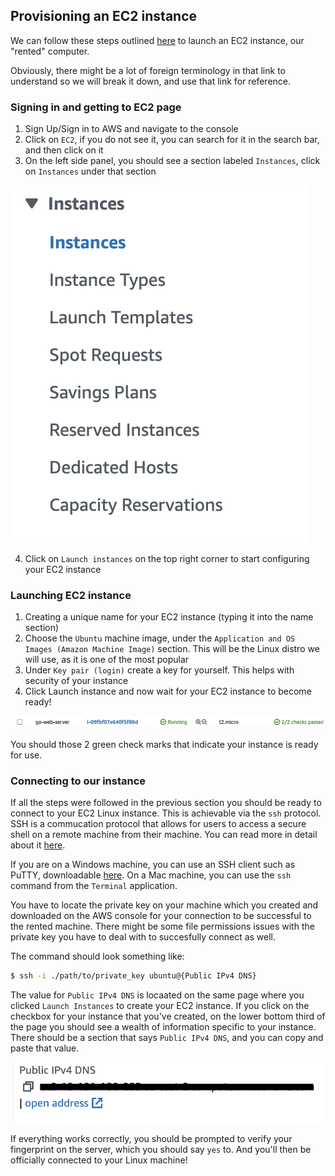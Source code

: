 ## Provisioning an EC2 instance
We can follow these steps outlined [here](https://docs.aws.amazon.com/AWSEC2/latest/UserGuide/launching-instance.html) to launch an EC2 instance, our "rented" computer.

Obviously, there might be a lot of foreign terminology in that link to understand so we will break it down, and use that link for reference.

### Signing in and getting to EC2 page
1. Sign Up/Sign in to AWS and navigate to the console
2. Click on `EC2`, if you do not see it, you can search for it in the search bar, and then click on it
3. On the left side panel, you should see a section labeled `Instances`, click on `Instances` under that section

![EC2 Instances Section](../static/images/ec2-instances-section.png)

4. Click on `Launch instances` on the top right corner to start configuring your EC2 instance

### Launching EC2 instance
1. Creating a unique name for your EC2 instance (typing it into the name section)
2. Choose the `Ubuntu` machine image, under the `Application and OS Images (Amazon Machine Image)` section. This will be the Linux distro we will use, as it is one of the most popular
3. Under `Key pair (login)` create a key for yourself. This helps with security of your instance
4. Click Launch instance and now wait for your EC2 instance to become ready!

![Ready EC2 instance](../static/images/ready-ec2-instance.png)

You should those 2 green check marks that indicate your instance is ready for use.

### Connecting to our instance
If all the steps were followed in the previous section you should be ready to connect to your EC2 Linux instance. This is achievable via the `ssh` protocol. SSH is a commucation protocol that allows for users to access a secure shell on a remote machine from their machine. You can read more in detail about it [here](https://en.wikipedia.org/wiki/Secure_Shell).

If you are on a Windows machine, you can use an SSH client such as PuTTY, downloadable [here](https://www.chiark.greenend.org.uk/~sgtatham/putty/latest.html). On a Mac machine, you can use the `ssh` command from the `Terminal` application.

You have to locate the private key on your machine which you created and downloaded on the AWS console for your connection to be successful to the rented machine. There might be some file permissions issues with the private key you have to deal with to succesfully connect as well.

The command should look something like:
```bash
$ ssh -i ./path/to/private_key ubuntu@{Public IPv4 DNS}
```

The value for `Public IPv4 DNS` is locaated on the same page where you clicked `Launch Instances` to create your EC2 instance. If you click on the checkbox for your instance that you've created, on the lower bottom third of the page you should see a wealth of information specific to your instance. There should be a section that says `Public IPv4 DNS`, and you can copy and paste that value.

![Public IPv4 DNS](../static/images/public-ipv4-dns.png)

If everything works correctly, you should be prompted to verify your fingerprint on the server, which you should say `yes` to. And you'll then be officially connected to your Linux machine!